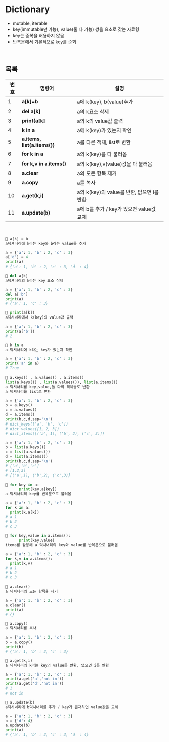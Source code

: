 # Dictionary

- mutable, iterable
- key(immutable만 가능), value(둘 다 가능) 쌍을 요소로 갖는 자료형
- key는 중복을 허용하지 않음
- 반복문에서 기본적으로 key를 순회

<br/>

## 목록
|번호|명령어|설명
|----|-----|-----|
|1|**a[k]=b**|a에 k(key), b(value)추가|
|2|**del a[k]**|a의 k요소 삭제|
|3|**print(a[k]**|a의 k의 value값 출력|
|4|**k in a**|a에 k(key)가 있는지 확인|
|5|**a.items, list(a.items())**|a를 다른 객체, list로 변환|
|6|**for k in a**|a의 k(key)를 다 불러옴|
|7|**for k,v in a.items()**|a의 k(key),v(value)값을 다 불러옴|
|8|**a.clear**|a의 모든 항목 제거|
|9|**a.copy**|a를 복사|
|10|**a.get(k,i)**|a의 k(key)의 value를 반환, 없으면 i를 반환|
|11|**a.update(b)**|a에 b를 추가 / key가 있으면 value값 교체|


<br/>

```python
🌈 a[k] = b
a딕셔너리에 k라는 key와 b라는 value를 추가

a = {'a': 1, 'b' : 2, 'c' : 3}
a['d'] = 4
print(a)
# {'a': 1, 'b' : 2, 'c' : 3, 'd' : 4}
```

```python
🌈 del a[k]
a딕셔너리의 k라는 key 요소 삭제

a = {'a': 1, 'b' : 2, 'c' : 3}
del a['b']
print(a)
# {'a': 1, 'c' : 3}
```

```python
🌈 print(a[k])
a딕셔너리에서 k(key)의 value값 출력

a = {'a': 1, 'b' : 2, 'c' : 3}
print(a['b'])
# 2
```

```python
🌈 k in a
a 딕셔너리에 k라는 key가 있는지 확인

a = {'a': 1, 'b' : 2, 'c' : 3}
print('a' in a)
# True
```

```python
🌈 a.keys() , a.values() , a.items()
list(a.keys()) , list(a.values()), list(a.items())
a 딕셔너리를 key,value,둘 다의 객체들로 변환
a 딕셔너리를 list로 변환

a = {'a': 1, 'b' : 2, 'c' : 3}
b = a.keys()
c = a.values()
d = a.items()
print(b,c,d,sep='\n')
# dict_keys(['a', 'b', 'c'])
# dict_values([1, 2, 3])     
# dict_items([('a', 1), ('b', 2), ('c', 3)])

a = {'a': 1, 'b' : 2, 'c' : 3}
b = list(a.keys())
c = list(a.values())
d = list(a.items())
print(b,c,d,sep='\n')
# ['a','b','c']
# [1,2,3]
# [('a',1), ('b',2), ('c',3)]
```

```python
🌈 for key in a:
      print(key,a[key])
a 딕셔너리의 key를 반복문으로 불러옴

a = {'a': 1, 'b' : 2, 'c' : 3}
for k in a:
  print(k,a[k])
# a 1
# b 2
# c 3
```

```python
🌈 for key,value in a.items():
      print(key,value)
items를 활용해 a 딕셔너리의 key와 value를 반복문으로 불러옴

a = {'a': 1, 'b' : 2, 'c' : 3}
for k,v in a.items():
  print(k,v)
# a 1
# b 2
# c 3
```

```python
🌈 a.clear()
a 딕셔너리의 모든 항목을 제거

a = {'a': 1, 'b' : 2, 'c' : 3}
a.clear()
print(a)
# {}
```

```python
🌈 a.copy()
a 딕셔너리를 복사

a = {'a': 1, 'b' : 2, 'c' : 3}
b = a.copy()
print(b)
# {'a': 1, 'b' : 2, 'c' : 3}
```

```python
🌈 a.get(k,i)
a 딕셔너리의 k라는 key의 value를 반환, 없으면 i를 반환

a = {'a': 1, 'b' : 2, 'c' : 3}
print(a.get('a','not in'))
print(a.get('d','not in'))
# 1
# not in
```

```python
🌈 a.update(b)
a딕셔너리에 b딕셔너리를 추가 / key가 존재하면 value값을 교체

a = {'a': 1, 'b' : 2, 'c' : 3}
b = {'d': 4}
a.update(b)
print(a)
# {'a': 1, 'b' : 2, 'c' : 3, 'd' : 4}
```
